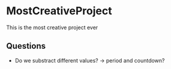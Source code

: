 # MostCreativeProject
This is the most creative project ever

## Questions
- Do we substract different values? -> period and countdown?
